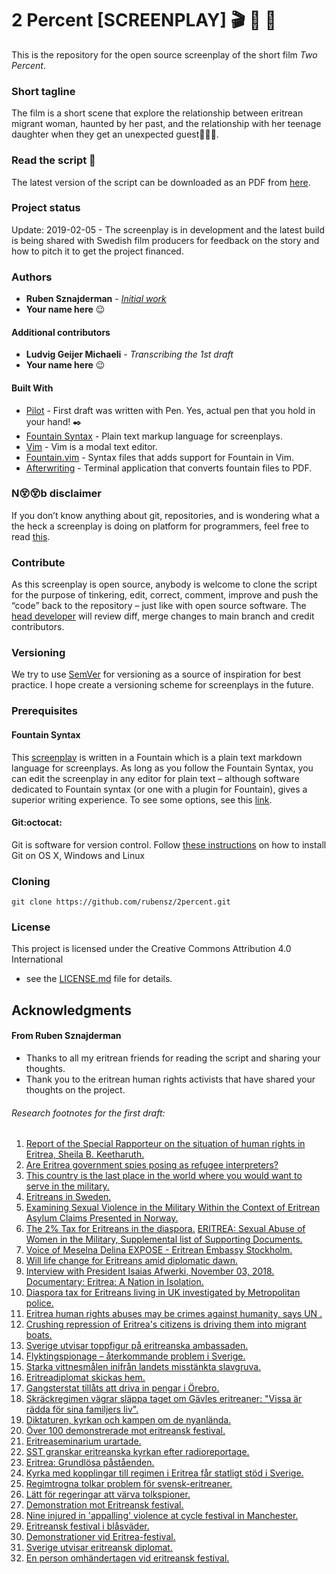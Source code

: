 # 2 Percent [SCREENPLAY] :clapper: :movie_camera: :page_with_curl:

This is the repository for the open source screenplay of the short film *Two Percent*.

### Short tagline

The film is a short scene that explore the relationship between eritrean migrant woman, haunted by her past, and the relationship with her teenage daughter when they get an unexpected guest:gun::boom::skull:. 

### Read the script :page_facing_up:

The latest version of the script can be downloaded as an PDF from [here](https://www.dropbox.com/sh/68zze6i9t9zne5z/AACOvYiNDeTl01ULEmjbZaD3a?dl=0).

### Project status
Update: 2019-02-05 - The screenplay is in development and the latest build is being shared with Swedish film producers for feedback on the story and how to pitch it to get the project financed.



### Authors

* **Ruben Sznajderman** - [*Initial work*](https://www.dropbox.com/s/1b2l2qkfq43wds9/2percent_scan.pdf?dl=0) 
* **Your name here** :wink:

#### Additional contributors
* **Ludvig Geijer Michaeli** - *Transcribing the 1st draft*
* **Your name here** :wink:

#### Built With
* [Pilot](https://www.jetpens.com/Pilot-Metropolitan-Fountain-Pens/ct/1706) - First draft was written with Pen. Yes, actual pen that you hold in your hand! :black_nib:
* [Fountain Syntax](https://fountain.io/syntax) - Plain text markup language for screenplays.
* [Vim](https://www.vim.org/download.php) - Vim is a modal text editor.
* [Fountain.vim](https://www.vim.org/scripts/script.php?script_id=3880) - Syntax files that adds support for Fountain in Vim.
* [Afterwriting](https://github.com/ifrost/afterwriting-labs/blob/master/docs/clients.md) - Terminal application that converts fountain files to PDF.

### N:dizzy_face::dizzy_face:b disclaimer 

If you don’t know anything about git, repositories, and is wondering what a the heck a screenplay is doing on platform for programmers, feel free to read [this](https://medium.freecodecamp.org/what-is-git-and-how-to-use-it-c341b049ae61).

### Contribute

As this screenplay is open source, anybody is welcome to clone the script for the purpose of tinkering, edit, correct, comment, improve and push the “code” back to the repository – just like with open source software. The [head developer](https://github.com/rubensz) will review diff, merge changes to main branch and credit contributors. 

### Versioning

We try to use [SemVer](http://semver.org/) for versioning as a source of inspiration for best practice. I hope create a versioning scheme for screenplays in the future.

### Prerequisites

#### Fountain Syntax

This [screenplay](https://github.com/rubensz/2percent/blob/master/2percent.fountain) is written in a Fountain which is a plain text markdown language for screenplays. As long as you follow the Fountain Syntax, you can edit the screenplay in any editor for plain text – although software dedicated to Fountain syntax (or one with a plugin for Fountain), gives a superior writing experience. To see some options, see this [link](https://fountain.io/apps).

#### Git:octocat:

Git is software for version control. Follow [these instructions](https://gist.github.com/derhuerst/1b15ff4652a867391f03) on how to install Git on OS X, Windows and Linux

### Cloning

```
git clone https://github.com/rubensz/2percent.git
```

### License

This project is licensed under the Creative Commons Attribution 4.0 International
 - see the [LICENSE.md](LICENSE.md) file for details.




## Acknowledgments

#### From Ruben Sznajderman

* Thanks to all my eritrean friends for reading the script and sharing your thoughts.
* Thank you to the eritrean human rights activists that have shared your thoughts on the project.


###### Research footnotes for the first draft:

1. [Report of the Special Rapporteur on the situation of human rights in Eritrea, Sheila B. Keetharuth.](https://reliefweb.int/report/eritrea/report-special-rapporteur-situation-human-rights-eritrea-sheila-b-keetharuth-ahrc3850)
2. [Are Eritrea government spies posing as refugee interpreters?](https://www.aljazeera.com/indepth/features/eritrea-government-spies-posing-refugee-interpreters-180225191907769.html)
3. [This country is the last place in the world where you would want to serve in the military.](https://www.businessinsider.com/eritrea-is-the-last-place-in-the-world-you-would-want-to-serve-in-the-military-2015-6?r=UK&IR=T)
4. [Eritreans in Sweden.](https://en.wikipedia.org/wiki/Eritreans_in_Sweden)
5. [Examining Sexual Violence in the Military Within the Context of Eritrean Asylum Claims Presented in Norway.](https://academic.oup.com/ijrl/article-abstract/19/3/471/1557358?redirectedFrom=fulltext)
6. [The 2% Tax for Eritreans in the diaspora.](https://www.dsp-groep.eu/projecten/the-2-pct-tax-for-eritreans-in-the-diaspora/)
[ERITREA: Sexual Abuse of Women in the Military, Supplemental list of Supporting Documents.](https://www.makeeverywomancount.org/index.php/tools/resources/798-eritrea-sexual-abuse-of-women-in-the-military-supplemental-list-of-supporting-documents)
7. [Voice of Meselna Delina EXPOSE - Eritrean Embassy Stockholm.](https://youtu.be/EQeRSuSZ21Y)
8. [Will life change for Eritreans amid diplomatic dawn.](https://youtu.be/os5jjMQAoEg)
9. [Interview with President Isaias Afwerki, November 03, 2018.](https://youtu.be/FUWQG6XlEDo)
[Documentary: Eritrea: A Nation in Isolation.](https://youtu.be/91lg2Strqpo)
10. [Diaspora tax for Eritreans living in UK investigated by Metropolitan police.](https://www.theguardian.com/global-development/2015/jun/09/eritrea-diaspora-tax-uk-investigated-metropolitan-police)
11. [Eritrea human rights abuses may be crimes against humanity, says UN .](https://www.theguardian.com/global-development/2015/jun/08/human-rights-abuses-eritrea-may-be-crimes-against-humanity-un-report)
12. [Crushing repression of Eritrea's citizens is driving them into migrant boats.](https://www.theguardian.com/global-development/2015/apr/20/crushing-repression-eritreas-citizens-italy-migrant-boats)
13. [Sverige utvisar toppfigur på eritreanska ambassaden.](https://sverigesradio.se/sida/artikel.aspx?programid=2792&artikel=5958109)
14. [Flyktingspionage – återkommande problem i Sverige.](https://www.svt.se/nyheter/inrikes/eritrea-och-kina-lander-som-utmarker-sig)
15. [Starka vittnesmålen inifrån landets misstänkta slavgruva.](https://www.expressen.se/nyheter/starka-vittnesmalen-inifran-landets-misstankta-slavgruva/)
16. [Eritreadiplomat skickas hem.](https://www.svt.se/nyheter/inrikes/eritreadiplomat-skickas-hem)
17. [Gangsterstat tillåts att driva in pengar i Örebro.](https://www.na.se/artikel/ledare/gangsterstat-tillats-att-driva-in-pengar-i-orebro)
18. [Skräckregimen vägrar släppa taget om Gävles eritreaner: "Vissa är rädda för sina familjers liv".](https://www.gd.se/artikel/gavle/skrackregimen-vagrar-slappa-taget-om-gavles-eritreaner-vissa-ar-radda-for-sina-familjers-liv)
19. [Diktaturen, kyrkan och kampen om de nyanlända.](https://sverigesradio.se/sida/artikel.aspx?programid=1316&artikel=6771240)
20. [Över 100 demonstrerade mot eritreansk festival.](https://mitti.se/nyheter/lakares-forskrivning-far-kritik)
21. [Eritreaseminarium urartade.](http://www.amnestypress.se/artiklar/reportage/24858/eritreaseminarium-urartade)
22. [SST granskar eritreanska kyrkan efter radioreportage.](https://www.dagen.se/sst-granskar-eritreanska-kyrkan-efter-radioreportage-1.1027248?paywall=true)
23. [Eritrea: Grundlösa påståenden.](https://www.svt.se/nyheter/inrikes/eritreas-ambassad-tillbakavisar-uppgifterna)
24. [Kyrka med kopplingar till regimen i Eritrea får statligt stöd i Sverige.](https://sverigesradio.se/sida/artikel.aspx?programid=83&artikel=6774642)
25. [Regimtrogna tolkar problem för svensk-eritreaner.](https://www.svt.se/nyheter/inrikes/regimtrogna-tolkar-problem-for-svensk-eritreaner)
26. [Lätt för regeringar att värva tolkspioner.](https://sverigesradio.se/sida/artikel.aspx?programid=83&artikel=334543)
27. [Demonstration mot Eritreansk festival.](https://www.svt.se/nyheter/lokalt/stockholm/demonstration-mot-eritreansk-festival)
28. [Nine injured in 'appalling' violence at cycle festival in Manchester.](https://www.independent.co.uk/news/uk/home-news/injured-appalling-violence-manchester-eritrea-a8404221.html)
29. [Eritreansk festival i blåsväder.](https://www.svd.se/eritreansk-festival-i-blasvader)
30. [Demonstrationer vid Eritrea-festival.](https://www.dn.se/nyheter/sverige/demonstrationer-vid-eritrea-festival)
31. [Sverige utvisar eritreansk diplomat.](https://www.aftonbladet.se/nyheter/a/zL9xAO/sverige-utvisar-eritreansk-diplomat)
32. [En person omhändertagen vid eritreansk festival.](https://www.expressen.se/nyheter/en-person-omhandertagen-vid-eritreansk-festival)

